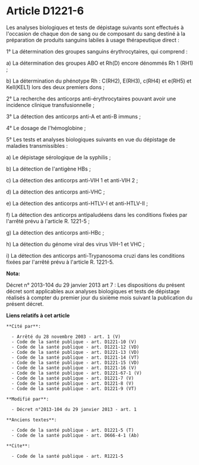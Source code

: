 # Article D1221-6

Les analyses biologiques et tests de dépistage suivants sont effectués à l'occasion de chaque don  de sang ou de composant du
sang destiné à la préparation de produits sanguins labiles à usage thérapeutique direct                        : 

1° La détermination des groupes sanguins érythrocytaires, qui comprend : 

a) La détermination des groupes ABO et Rh(D) encore dénommés Rh 1 (RH1) ;

b) La détermination du phénotype Rh : C(RH2), E(RH3), c(RH4) et e(RH5) et Kell(KEL1) lors des deux premiers dons ;

2° La recherche des anticorps anti-érythrocytaires pouvant avoir une incidence clinique transfusionnelle ; 

3° La détection des anticorps anti-A et anti-B immuns ; 

4° Le dosage de l'hémoglobine ; 

5° Les tests et analyses biologiques suivants en vue du dépistage de maladies transmissibles : 

a) Le dépistage sérologique de la syphilis ; 

b) La détection de l'antigène HBs ; 

c) La détection des anticorps anti-VIH 1 et anti-VIH 2 ; 

d) La détection des anticorps anti-VHC ; 

e) La détection des anticorps anti-HTLV-I et anti-HTLV-II ; 

f) La détection des anticorps antipaludéens dans les conditions fixées par l'arrêté prévu à l'article R. 1221-5 ; 

g) La détection des anticorps anti-HBc ;

h) La détection du génome viral des virus VIH-1 et VHC ;

i) La détection des anticorps anti-Trypanosoma cruzi dans les conditions fixées par l'arrêté prévu à l'article R. 1221-5.

**Nota:**

Décret n° 2013-104 du 29 janvier 2013 art 7 : Les dispositions du présent décret sont applicables aux analyses biologiques et
tests de dépistage réalisés à compter du premier jour du sixième mois suivant la publication du présent décret.

**Liens relatifs à cet article**

	**Cité par**:

	  - Arrêté du 28 novembre 2003 - art. 1 (V)
	  - Code de la santé publique - art. D1221-10 (V)
	  - Code de la santé publique - art. D1221-12 (VD)
	  - Code de la santé publique - art. D1221-13 (VD)
	  - Code de la santé publique - art. D1221-14 (VT)
	  - Code de la santé publique - art. D1221-15 (VD)
	  - Code de la santé publique - art. D1221-16 (V)
	  - Code de la santé publique - art. D1221-67-1 (V)
	  - Code de la santé publique - art. D1221-7 (V)
	  - Code de la santé publique - art. D1221-8 (V)
	  - Code de la santé publique - art. D1221-9 (VT)

	**Modifié par**:

	  - Décret n°2013-104 du 29 janvier 2013 - art. 1

	**Anciens textes**:

	  - Code de la santé publique - art. D1221-5 (T)
	  - Code de la santé publique - art. D666-4-1 (Ab)

	**Cite**:

	  - Code de la santé publique - art. R1221-5
